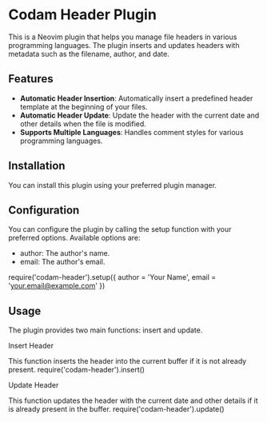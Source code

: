# Codam Header Plugin

This is a Neovim plugin that helps you manage file headers in various programming languages. The plugin inserts and updates headers with metadata such as the filename, author, and date.

## Features

- **Automatic Header Insertion**: Automatically insert a predefined header template at the beginning of your files.
- **Automatic Header Update**: Update the header with the current date and other details when the file is modified.
- **Supports Multiple Languages**: Handles comment styles for various programming languages.

## Installation

You can install this plugin using your preferred plugin manager.

## Configuration

You can configure the plugin by calling the setup function with your preferred options. Available options are:

- author: The author's name.
- email: The author's email.

require('codam-header').setup({
  author = 'Your Name',
  email = 'your.email@example.com'
})

## Usage
The plugin provides two main functions: insert and update.

Insert Header

This function inserts the header into the current buffer if it is not already present.
require('codam-header').insert()

Update Header

This function updates the header with the current date and other details if it is already present in the buffer.
require('codam-header').update()
